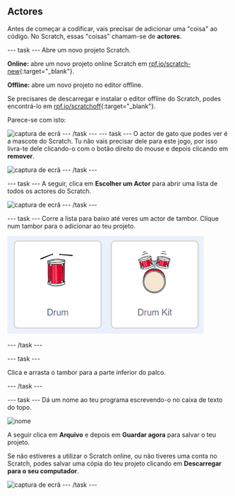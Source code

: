 ## Actores

Antes de começar a codificar, vais precisar de adicionar uma "coisa" ao código. No Scratch, essas "coisas" chamam-se de **actores**.

--- task --- Abre um novo projeto Scratch.

**Online:** abre um novo projeto online Scratch em [rpf.io/scratch-new](http://rpf.io/scratch-new){:target="_blank"}.

**Offline:** abre um novo projeto no editor offline.

Se precisares de descarregar e instalar o editor offline do Scratch, podes encontrá-lo em [rpf.io/scratchoff](http://rpf.io/scratchoff){:target="_blank"}.

Parece-se com isto:

![captura de ecrã](images/band-scratch.png) --- /task --- --- task --- O actor de gato que podes ver é a mascote do Scratch. Tu não vais precisar dele para este jogo, por isso livra-te dele clicando-o com o botão direito do mouse e depois clicando em **remover**.

![captura de ecrã](images/band-delete-annotated.png) --- /task ---

--- task --- A seguir, clica em **Escolher um Actor** para abrir uma lista de todos os actores do Scratch.

![captura de ecrã](images/band-sprite-library.png) --- /task ---

--- task --- Corre a lista para baixo até veres um actor de tambor. Clique num tambor para o adicionar ao teu projeto.

![captura de ecrã](images/band-sprite-drum.png)

--- /task ---

--- task ---

Clica e arrasta o tambor para a parte inferior do palco.

--- /task ---

--- task ---
Dá um nome ao teu programa escrevendo-o no caixa de texto do topo.

![nome](images/band-name-annotated.png)

A seguir clica em **Arquivo** e depois em **Guardar agora** para salvar o teu projeto.

Se não estiveres a utilizar o Scratch online, ou não tiveres uma conta no Scratch, podes salvar uma cópia do teu projeto clicando em **Descarregar para o seu computador**.

![captura de ecrã](images/band-save.png) --- /task ---